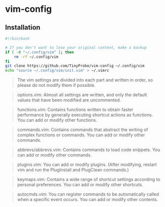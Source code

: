 # vim-config

## Installation
```bash
#!/bin/bash

# If you don't want to lose your original content, make a backup
if [ -d "~/.config/vim" ]; then
    rm -rf ~/.config/vim
fi
git clone https://github.com/TinyProbe/vim-config ~/.config/vim
echo "source ~/.config/vim/init.vim" > ~/.vimrc
```

> The vim settings are divided into each part and written in order, so please do
> not modify them if possible.

> options.vim: Almost all settings are written, and only the default values that
> have been modified are uncommented.

> functions.vim: Contains functions written to obtain faster performance by
> generally executing shortcut actions as functions. You can add or modify other
> functions.

> commands.vim: Contains commands that abstract the writing of complex functions
> or commands. You can add or modify other commands.

> abbrevs/abbrevs.vim: Contains commands to load code snippets. You can add or
> modify other commands.

> plugins.vim: You can add or modify plugins. (After modifying, restart vim and
> run the PlugInstall and PlugClean commands.)

> keymaps.vim: Contains a wide range of shortcut settings according to personal
> preferences. You can add or modify other shortcuts.

> autocmds.vim: You can register commands to be automatically called when a
> specific event occurs. You can add or modify other contents.
